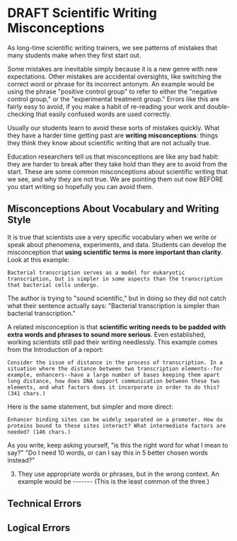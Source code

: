 # DRAFT Scientific Writing Misconceptions

As long-time scientific writing trainers, we see patterns of mistakes that many students make when they first start out. 

Some mistakes are inevitable simply because it is a new genre with new expectations. Other mistakes are accidental oversights, like switching the correct word or phrase for its incorrect antonym. An example would be using the phrase "positive control group" to refer to either the "negative control group," or the "experimental treatment group." Errors like this are fairly easy to avoid, if you make a habit of re-reading your work and double-checking that easily confused words are used correctly.  

Usually our students learn to avoid these sorts of mistakes quickly. What they have a harder time getting past are __writing misconceptions__: things they think they know about scientific writing that are not actually true.

Education researchers tell us that misconceptions are like any bad habit: they are harder to break after they take hold than they are to avoid from the start. These are some common misconceptions about scientific writing that we see, and why they are not true. We are pointing them out now BEFORE you start writing so hopefully you can avoid them.


## Misconceptions About Vocabulary and Writing Style

It is true that scientists use a very specific vocabulary when we write or speak about phenomena, experiments, and data. Students can develop the misconception that __using scientific terms is more important than clarity__. Look at this example: 

	Bacterial transcription serves as a model for eukaryotic transcription, but is simpler in some aspects than the transcription that bacterial cells undergo.

The author is trying to "sound scientific," but in doing so they did not catch what their sentence actually says: "Bacterial transcription is simpler than bacterial transcription." 

A related misconception is that __scientific writing needs to be padded with extra words and phrases to sound more serious__. Even established, working scientists still pad their writing needlessly. This example comes from the Introduction of a report:
    
	Consider the issue of distance in the process of transcription. In a situation where the distance between two transcription elements--for example, enhancers--have a large number of bases keeping them apart long distance, how does DNA support communication between these two elements, and what factors does it incorporate in order to do this? (341 chars.)

Here is the same statement, but simpler and more direct: 

	Enhancer binding sites can be widely separated on a promoter. How do proteins bound to these sites interact? What intermediate factors are needed? (146 chars.)

As you write, keep asking yourself, "is this the right word for what I mean to say?" "Do I need 10 words, or can I say this in 5 better chosen words instead?"



3. They use appropriate words or phrases, but in the wrong context. An example would be ------- (This is the least common of the three.)


## Technical Errors



## Logical Errors





